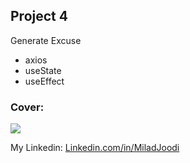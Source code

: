 ## Project 4
Generate Excuse
   - axios
   - useState
   - useEffect
   
   
### Cover:
![](https://s31.picofile.com/file/8470390084/excuse.JPG)

My Linkedin: [Linkedin.com/in/MiladJoodi](https://www.linkedin.com/in/MiladJoodi/)  
